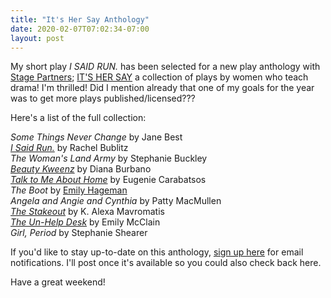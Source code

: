 ```yaml
---
title: "It's Her Say Anthology"
date: 2020-02-07T07:02:34-07:00
layout: post
---
```


My short play *I SAID RUN.* has been selected for a new play anthology with [Stage Partners](https://www.yourstagepartners.com/); [IT'S HER SAY](https://www.yourstagepartners.com/products/its-her-say) a collection of plays by women who teach drama! I'm thrilled! Did I mention already that one of my goals for the year was to get more plays published/licensed???

Here's a list of the full collection:

*Some Things Never Change* by Jane Best  
[*I Said Run.*](https://newplayexchange.org/plays/370845/i-said-run) by Rachel Bublitz  
*The Woman's Land Army* by Stephanie Buckley  
[*Beauty Kweenz*](https://newplayexchange.org/plays/168656/beauty-kweens) by Diana Burbano  
[*Talk to Me About Home*](https://newplayexchange.org/plays/77903/talk-me-about-home-ten-minute-play) by Eugenie Carabatsos  
*The Boot* by [Emily Hageman](https://newplayexchange.org/users/18964/emily-hageman)  
*Angela and Angie and Cynthia* by Patty MacMullen  
﻿[*The Stakeout﻿*](https://newplayexchange.org/plays/157264/stakeout) by K. Alexa Mavromatis  
﻿[*The Un-Help Desk﻿*](https://newplayexchange.org/plays/374155/un-help-desk) by Emily McClain  
﻿*Girl, Period﻿* by Stephanie Shearer  

If you'd like to stay up-to-date on this anthology, [sign up here](https://www.yourstagepartners.com/products/its-her-say) for email notifications. I'll  post once it's available so you could also check back here.

Have a great weekend!
